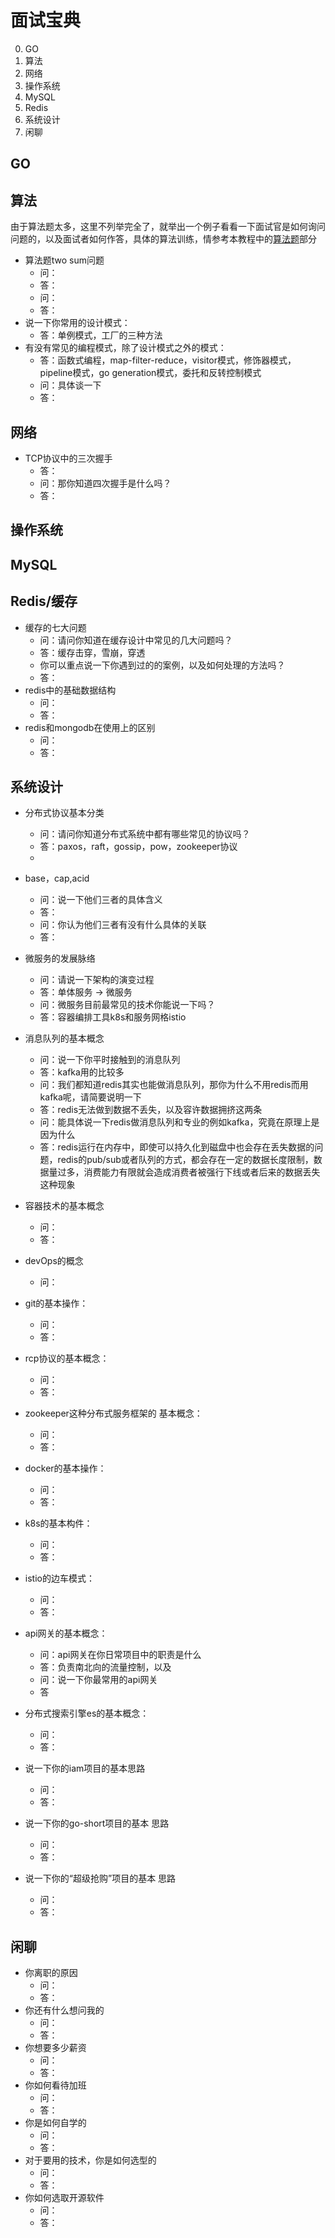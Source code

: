 # 面试宝典
0. GO
1. 算法
2. 网络
3. 操作系统
4. MySQL
5. Redis
6. 系统设计
7. 闲聊
## GO
## 算法
由于算法题太多，这里不列举完全了，就举出一个例子看看一下面试官是如何询问问题的，以及面试者如何作答，具体的算法训练，情参考本教程中的[算法题](/408/1/leetcode)部分
- 算法题two sum问题
    - 问：
    - 答：
    - 问：
    - 答：
- 说一下你常用的设计模式：
    - 答：单例模式，工厂的三种方法
- 有没有常见的编程模式，除了设计模式之外的模式：
    - 答：函数式编程，map-filter-reduce，visitor模式，修饰器模式，pipeline模式，go generation模式，委托和反转控制模式
    - 问：具体谈一下
    - 答：
## 网络
- TCP协议中的三次握手
    - 答：
    - 问：那你知道四次握手是什么吗？
    - 答：

## 操作系统
## MySQL
## Redis/缓存
- 缓存的七大问题
    - 问：请问你知道在缓存设计中常见的几大问题吗？
    - 答：缓存击穿，雪崩，穿透
    - 你可以重点说一下你遇到过的的案例，以及如何处理的方法吗？
    - 答：
- redis中的基础数据结构
    - 问：
    - 答：
- redis和mongodb在使用上的区别
    - 问：
    - 答：
## 系统设计
- 分布式协议基本分类
    - 问：请问你知道分布式系统中都有哪些常见的协议吗？
    - 答：paxos，raft，gossip，pow，zookeeper协议
    - 
- base，cap,acid
    - 问：说一下他们三者的具体含义
    - 答：
    - 问：你认为他们三者有没有什么具体的关联
    - 答：

- 微服务的发展脉络
    - 问：请说一下架构的演变过程
    - 答：单体服务 -> 微服务 
    - 问：微服务目前最常见的技术你能说一下吗？
    - 答：容器编排工具k8s和服务网格istio
- 消息队列的基本概念
    - 问：说一下你平时接触到的消息队列
    - 答：kafka用的比较多
    - 问：我们都知道redis其实也能做消息队列，那你为什么不用redis而用kafka呢，请简要说明一下
    - 答：redis无法做到数据不丢失，以及容许数据拥挤这两条
    - 问：能具体说一下redis做消息队列和专业的例如kafka，究竟在原理上是因为什么
    - 答：redis运行在内存中，即使可以持久化到磁盘中也会存在丢失数据的问题，redis的pub/sub或者队列的方式，都会存在一定的数据长度限制，数据量过多，消费能力有限就会造成消费者被强行下线或者后来的数据丢失这种现象
- 容器技术的基本概念
    - 问：
    - 答：
- devOps的概念
    - 问：
- git的基本操作：
    - 问：
    - 答：
- rcp协议的基本概念：
    - 问：
    - 答：
- zookeeper这种分布式服务框架的
基本概念：
    - 问：
    - 答：
- docker的基本操作：
    - 问：
    - 答：
- k8s的基本构件：
    - 问：
    - 答：
- istio的边车模式：
    - 问：
    - 答：
- api网关的基本概念：
    - 问：api网关在你日常项目中的职责是什么
    - 答：负责南北向的流量控制，以及
    - 问：说一下你最常用的api网关
    - 答
- 分布式搜索引擎es的基本概念：
    - 问：
    - 答：
- 说一下你的iam项目的基本思路
    - 问：
    - 答：
- 说一下你的go-short项目的基本
思路
    - 问：
    - 答：
- 说一下你的“超级抢购”项目的基本
思路
    - 问：
    - 答：
## 闲聊
- 你离职的原因
    - 问：
    - 答：
- 你还有什么想问我的
    - 问：
    - 答：
- 你想要多少薪资
    - 问：
    - 答：
- 你如何看待加班
    - 问：
    - 答：
- 你是如何自学的
    - 问：
    - 答：
- 对于要用的技术，你是如何选型的
    - 问：
    - 答：
- 你如何选取开源软件
    - 问：
    - 答：
